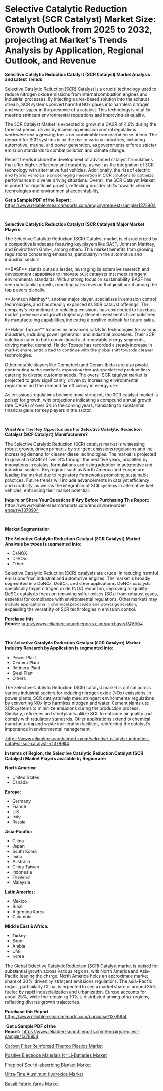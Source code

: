 <p><h1>Selective Catalytic Reduction Catalyst (SCR Catalyst) Market Size: Growth Outlook from 2025 to 2032, projecting at Market's Trends Analysis by Application, Regional Outlook, and Revenue</h1></p><p><strong>Selective Catalytic Reduction Catalyst (SCR Catalyst) Market Analysis and Latest Trends</strong></p>
<p><p>Selective Catalytic Reduction (SCR) Catalyst is a crucial technology used to reduce nitrogen oxide emissions from internal combustion engines and industrial processes. By injecting a urea-based solution into the exhaust stream, SCR systems convert harmful NOx gases into harmless nitrogen and water vapor in the presence of a catalyst. This technology is vital for meeting stringent environmental regulations and improving air quality.</p><p>The SCR Catalyst Market is expected to grow at a CAGR of 4.9% during the forecast period, driven by increasing emission control regulations worldwide and a growing focus on sustainable transportation solutions. The demand for SCR systems is on the rise in various industries, including automotive, marine, and power generation, as governments enforce stricter emission standards to combat pollution and climate change.</p><p>Recent trends include the development of advanced catalyst formulations that offer higher efficiency and durability, as well as the integration of SCR technology with alternative fuel vehicles. Additionally, the rise of electric and hybrid vehicles is encouraging innovation in SCR solutions to optimize performance in diverse driving situations. Overall, the SCR Catalyst Market is poised for significant growth, reflecting broader shifts towards cleaner technologies and environmental accountability.</p></p>
<p><strong>Get a Sample PDF of the Report:&nbsp;</strong> <a href="https://www.reliableresearchreports.com/enquiry/request-sample/1378904?utm_campaign=10&utm_medium=2&utm_source=Github&utm_content=ia&utm_term=01022025&utm_id=selective-catalytic-reduction-catalyst-scr-catalyst">https://www.reliableresearchreports.com/enquiry/request-sample/1378904</a></p>
<p>&nbsp;</p>
<p><strong>Selective Catalytic Reduction Catalyst (SCR Catalyst) Major Market Players</strong></p>
<p><p>The Selective Catalytic Reduction (SCR) Catalyst market is characterized by a competitive landscape featuring key players like BASF, Johnson Matthey, and Envirotherm GmbH, among others. This market benefits from growing regulations concerning emissions, particularly in the automotive and industrial sectors.</p><p>**BASF** stands out as a leader, leveraging its extensive research and development capabilities to innovate SCR catalysts that meet stringent environmental standards. With a strong focus on sustainability, BASF has seen substantial growth, reporting sales revenue that positions it among the top players globally.</p><p>**Johnson Matthey**, another major player, specializes in emission control technologies, and has steadily expanded its SCR catalyst offerings. The company's commitment to reducing emissions has contributed to its robust market presence and growth trajectory. Recent investments have bolstered its manufacturing capabilities, indicating a positive outlook for future sales.</p><p>**Haldor Topsoe** focuses on advanced catalytic technologies for various industries, including power generation and industrial processes. Their SCR solutions cater to both conventional and renewable energy segments, driving market demand. Haldor Topsoe has recorded a steady increase in market share, anticipated to continue with the global shift towards cleaner technologies.</p><p>Other notable players like Cormetech and Ceram-Ibiden are also pivotal, contributing to the market's expansion through specialized product lines catering to diverse customer needs. The overall SCR catalyst market is projected to grow significantly, driven by increasing environmental regulations and the demand for efficiency in energy use.</p><p>As emissions regulations become more stringent, the SCR catalyst market is poised for growth, with projections indicating a compound annual growth rate (CAGR) of over 5% in the coming years, translating to substantial financial gains for key players in the sector.</p></p>
<p>&nbsp;</p>
<p><strong>What Are The Key Opportunities For Selective Catalytic Reduction Catalyst (SCR Catalyst) Manufacturers?</strong></p>
<p><p>The Selective Catalytic Reduction (SCR) catalyst market is witnessing robust growth, driven primarily by stringent emissions regulations and the increasing demand for cleaner diesel technologies. The market is projected to grow at a CAGR of over 8% through the next five years, propelled by innovations in catalyst formulations and rising adoption in automotive and industrial sectors. Key regions such as North America and Europe are leading the market due to regulatory frameworks promoting sustainable practices. Future trends will include advancements in catalyst efficiency and durability, as well as the integration of SCR systems in alternative fuel vehicles, enhancing their market potential.</p></p>
<p><strong>Inquire or Share Your Questions If Any Before Purchasing This Report:</strong> <a href="https://www.reliableresearchreports.com/enquiry/pre-order-enquiry/1378904?utm_campaign=10&utm_medium=2&utm_source=Github&utm_content=ia&utm_term=01022025&utm_id=selective-catalytic-reduction-catalyst-scr-catalyst">https://www.reliableresearchreports.com/enquiry/pre-order-enquiry/1378904</a></p>
<p>&nbsp;</p>
<p><strong>Market Segmentation</strong></p>
<p><strong>The Selective Catalytic Reduction Catalyst (SCR Catalyst) Market Analysis by types is segmented into:</strong></p>
<p><ul><li>DeNOX</li><li>DeSOx</li><li>Other</li></ul></p>
<p><p>Selective Catalytic Reduction (SCR) catalysts are crucial in reducing harmful emissions from industrial and automotive engines. The market is broadly segmented into DeNOx, DeSOx, and other applications. DeNOx catalysts specifically target nitrogen oxide (NOx) reduction, improving air quality. DeSOx catalysts focus on removing sulfur oxides (SOx) from exhaust gases, essential for compliance with environmental regulations. Other markets may include applications in chemical processes and power generation, expanding the versatility of SCR technologies in emission control.</p></p>
<p><strong>Purchase this Report:&nbsp;</strong><a href="https://www.reliableresearchreports.com/purchase/1378904?utm_campaign=10&utm_medium=2&utm_source=Github&utm_content=ia&utm_term=01022025&utm_id=selective-catalytic-reduction-catalyst-scr-catalyst">https://www.reliableresearchreports.com/purchase/1378904</a></p>
<p>&nbsp;</p>
<p><strong>The Selective Catalytic Reduction Catalyst (SCR Catalyst) Market Industry Research by Application is segmented into:</strong></p>
<p><ul><li>Power Plant</li><li>Cement Plant</li><li>Refinery Plant</li><li>Steel Plant</li><li>Others</li></ul></p>
<p><p>The Selective Catalytic Reduction (SCR) catalyst market is critical across various industrial sectors for reducing nitrogen oxide (NOx) emissions. In power plants, SCR catalysts help meet stringent environmental regulations by converting NOx into harmless nitrogen and water. Cement plants use SCR systems to minimize emissions during the production process. Similarly, refineries and steel plants utilize SCR to enhance air quality and comply with regulatory standards. Other applications extend to chemical manufacturing and waste incineration facilities, reinforcing the catalyst's importance in environmental management.</p></p>
<p><a href="https://www.reliableresearchreports.com/selective-catalytic-reduction-catalyst-scr-catalyst--r1378904?utm_campaign=10&utm_medium=2&utm_source=Github&utm_content=ia&utm_term=01022025&utm_id=selective-catalytic-reduction-catalyst-scr-catalyst">&nbsp;https://www.reliableresearchreports.com/selective-catalytic-reduction-catalyst-scr-catalyst--r1378904</a></p>
<p><strong>In terms of Region, the Selective Catalytic Reduction Catalyst (SCR Catalyst) Market Players available by Region are:</strong></p>
<p>
    <p> <strong> North America: </strong>
        <ul>
            <li>United States</li>
            <li>Canada</li>
        </ul>
        </p> 
    <p> <strong> Europe: </strong>
        <ul>
            <li>Germany</li>
            <li>France</li>
            <li>U.K.</li>
            <li>Italy</li>
            <li>Russia</li>
        </ul>
        </p> 
    <p> <strong> Asia-Pacific: </strong>
        <ul>
            <li>China</li>
            <li>Japan</li>
            <li>South Korea</li>
            <li>India</li>
            <li>Australia</li>
            <li>China Taiwan</li>
            <li>Indonesia</li>
            <li>Thailand</li>
            <li>Malaysia</li>
        </ul>
        </p> 
    <p> <strong> Latin America: </strong>
        <ul>
            <li>Mexico</li>
            <li>Brazil</li>
            <li>Argentina Korea</li>
            <li>Colombia</li>
        </ul>
        </p> 
    <p> <strong> Middle East & Africa: </strong>
        <ul>
            <li>Turkey</li>
            <li>Saudi</li>
            <li>Arabia</li>
            <li>UAE</li>
            <li>Korea</li>
        </ul>
    </p>
    </p>
<p><p>The Global Selective Catalytic Reduction (SCR) Catalyst market is poised for substantial growth across various regions, with North America and Asia-Pacific leading the charge. North America holds an approximate market share of 30%, driven by stringent emissions regulations. The Asia-Pacific region, particularly China, is expected to see a market share of around 35%, fueled by rapid industrialization and urbanization. Europe accounts for about 25%, while the remaining 10% is distributed among other regions, reflecting diverse growth trajectories.</p></p>
<p><strong>Purchase this Report: </strong><a href="https://www.reliableresearchreports.com/purchase/1378904?utm_campaign=10&utm_medium=2&utm_source=Github&utm_content=ia&utm_term=01022025&utm_id=selective-catalytic-reduction-catalyst-scr-catalyst">https://www.reliableresearchreports.com/purchase/1378904</a></p>
<p>&nbsp;<strong>Get a Sample PDF of the Report:&nbsp;&nbsp;</strong><a href="https://www.reliableresearchreports.com/enquiry/request-sample/1378904?utm_campaign=10&utm_medium=2&utm_source=Github&utm_content=ia&utm_term=01022025&utm_id=selective-catalytic-reduction-catalyst-scr-catalyst">https://www.reliableresearchreports.com/enquiry/request-sample/1378904</a></p>
<p><strong></strong></p>
<p><p><a href="https://github.com/tselahiara/Market-Research-Report-List-1/blob/main/carbon-fiber-reinforced-thermo-plastics-market.md?utm_campaign=10&utm_medium=2&utm_source=Github&utm_content=ia&utm_term=01022025&utm_id=selective-catalytic-reduction-catalyst-scr-catalyst">Carbon Fiber Reinforced Thermo Plastics Market</a></p><p><a href="https://github.com/leopardmicheal7019/Market-Research-Report-List-1/blob/main/positive-electrode-materials-for-li-batteries-market.md?utm_campaign=10&utm_medium=2&utm_source=Github&utm_content=ia&utm_term=01022025&utm_id=selective-catalytic-reduction-catalyst-scr-catalyst">Positive Electrode Materials for Li-Batteries Market</a></p><p><a href="https://github.com/barnickclara79/Market-Research-Report-List-1/blob/main/fireproof-sound-absorbing-blanket-market.md?utm_campaign=10&utm_medium=2&utm_source=Github&utm_content=ia&utm_term=01022025&utm_id=selective-catalytic-reduction-catalyst-scr-catalyst">Fireproof Sound-absorbing Blanket Market</a></p><p><a href="https://github.com/waverlyam689/Market-Research-Report-List-1/blob/main/ultra-fine-aluminum-hydroxide-market.md?utm_campaign=10&utm_medium=2&utm_source=Github&utm_content=ia&utm_term=01022025&utm_id=selective-catalytic-reduction-catalyst-scr-catalyst">Ultra-Fine Aluminum Hydroxide Market</a></p><p><a href="https://github.com/domoniqueluoma76/Market-Research-Report-List-1/blob/main/basalt-fabric-yarns-market.md?utm_campaign=10&utm_medium=2&utm_source=Github&utm_content=ia&utm_term=01022025&utm_id=selective-catalytic-reduction-catalyst-scr-catalyst">Basalt Fabric Yarns Market</a></p></p>